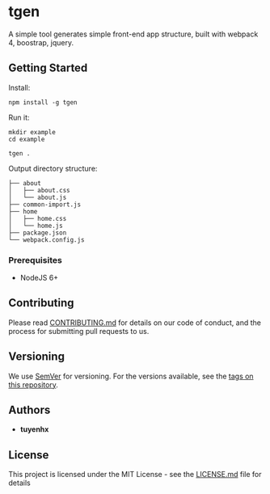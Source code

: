 # tgen

A simple tool generates simple front-end app structure, built with webpack 4, boostrap, jquery.

## Getting Started

Install: 
```
npm install -g tgen
```

Run it:
```
mkdir example
cd example

tgen .
``` 

Output directory structure:
```
├── about
│   ├── about.css
│   └── about.js
├── common-import.js
├── home
│   ├── home.css
│   └── home.js
├── package.json
└── webpack.config.js
```

### Prerequisites

- NodeJS 6+


## Contributing

Please read [CONTRIBUTING.md](https://gist.github.com/PurpleBooth/b24679402957c63ec426) for details on our code of conduct, and the process for submitting pull requests to us.

## Versioning

We use [SemVer](http://semver.org/) for versioning. For the versions available, see the [tags on this repository](https://github.com/darkamenosa/tgen/tags). 

## Authors

* **tuyenhx**

## License

This project is licensed under the MIT License - see the [LICENSE.md](LICENSE.md) file for details
